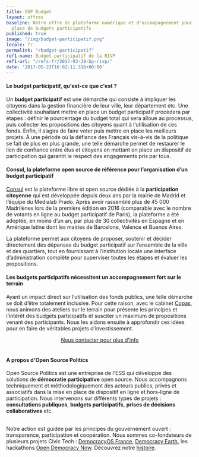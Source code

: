 ```yaml
---
title: OSP Budget
layout: offres
baseline: Notre offre de plateforme numérique et d'accompagnement pour la mise en
  place de budgets participatifs
published: true
image: "/img/budget-participatif.png"
locale: fr
permalink: "/budget-participatif"
ref1-name: Budget participatif de la RIVP
ref1-url: "/refs-fr/2017-03-29-bp-rivp/"
date: '2017-05-23T16:02:11.316+00:00'
---
```

#### Le budget participatif, qu'est-ce que c'est ?

Un **budget participatif** est une démarche qui consiste à impliquer les citoyens dans la gestion financière de leur ville, leur département etc. Une collectivité souhaitant mettre en place un budget participatif procèdera par étapes : définir le pourcentage du budget total qui sera alloué au processus, puis collecter les propositions des citoyens quant à l’utilisation de ces fonds. Enfin, il s’agira de faire voter puis mettre en place les meilleurs projets. À une période où la défiance des Français vis-à-vis de la politique se fait de plus en plus grande, une telle démarche permet de restaurer le lien de confiance entre élus et citoyens en mettant en place un dispositif de participation qui garantit le respect des engagements pris par tous.

#### Consul, la plateforme open source de référence pour l’organisation d’un budget participatif

[Consul](http://decide.es/en) est la plateforme libre et open source dédiée à la **participation citoyenne** qui est développée depuis deux ans par la mairie de Madrid et l’équipe du Medialab Prado. Après avoir rassemblé plus de 45 000 Madrilènes lors de la première édition en 2016 (comparable avec le nombre de votants en ligne au budget participatif de Paris), la plateforme a été adoptée, en moins d’un an, par plus de 30 collectivités en Espagne et en Amérique latine dont les mairies de Barcelone, Valence et Buenos Aires.

La plateforme permet aux citoyens de proposer, soutenir et décider directement des dépenses du budget participatif sur l’ensemble de la ville et des quartiers, tout en fournissant à l’institution locale une interface d’administration complète pour superviser toutes les étapes et évaluer les propositions.

#### Les budgets participatifs nécessitent un accompagnement fort sur le terrain

Ayant un impact direct sur l’utilisation des fonds publics, une telle démarche se doit d’être totalement inclusive. Pour cette raison, avec le cabinet  [Copas](http://copas.coop/), nous animons des ateliers sur le terrain pour présente les principes et l’intérêt des budgets participatifs et susciter un maximum de propositions venant des participants. Nous les aidons ensuite à approfondir ces idées pour en faire de véritables projets d’investissement.
<center><a href="{{ site.baseurl }}/fr/accueil#contact" class="btn btn-primary">Nous contacter pour plus d'info</a></center>

<br>


<div class="well">
<h4>A propos d'Open Source Politics</h4>

Open Source Politics est une entreprise de l'ESS qui développe des solutions de <b>démocratie participative</b> open source. Nous accompagnons techniquement et méthodologiquement des acteurs publics, privés et associatifs dans la mise en place de dispositif en ligne et hors-ligne de participation. Nous intervenons sur différents types de projets : <b>consultations publiques</b>, <b>budgets participatifs</b>, <b>prises de décisions collaboratives</b> etc.

<br>
Notre action est guidée par les principes du gouvernement ouvert : transparence, participation et coopération. Nous sommes co-fondateurs de plusieurs projets Civic Tech : <a href="http://democracyos.eu" target="blank">DemocracyOS France</a>, <a href="http://democracy.earth" target="blank">Democracy Earth</a>, les hackathons <a href="http://opendemocracynow.net" target="blank">Open Democracy Now</a>. Découvrez notre <a href="https://medium.com/open-source-politics/notre-histoire-c61bbec90334#.bmus5b392" target="blank">histoire</a>.
</div>